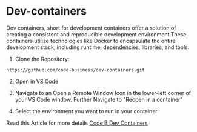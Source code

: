 # Dev-containers

Dev containers, short for development containers offer a solution of creating a consistent and reproducible development environment.These containers utilize technologies like Docker to encapsulate the entire development stack, including runtime, dependencies, libraries, and tools.

1. Clone the Repository:
```
https://github.com/code-business/dev-containers.git
```

2. Open in VS Code

3. Navigate to an Open a Remote Window Icon in the lower-left corner of your VS Code window. Further Navigate to "Reopen in a container"

4. Select the environment you want to run in your container

Read this Article for more details <a href="https://code-b.dev/blog/integrate-dev-containers-with-vs-code-using-docker">Code B Dev Containers</a>
